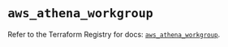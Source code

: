 # `aws_athena_workgroup`

Refer to the Terraform Registry for docs: [`aws_athena_workgroup`](https://registry.terraform.io/providers/hashicorp/aws/5.89.0/docs/resources/athena_workgroup).
